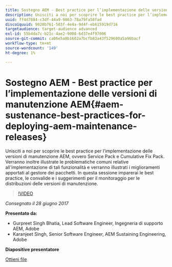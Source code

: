 ```yaml
---
title: Sostegno AEM - Best practice per l’implementazione delle versioni di manutenzione AEM
description: Unisciti a noi per scoprire le best practice per l’implementazione delle versioni di manutenzione AEM, ovvero Service Pack e Cumulative Fix Pack. Verranno inoltre illustrate le problematiche comuni relative all'implementazione di tali funzionalità e verranno illustrati i miglioramenti apportati al gestore dei pacchetti. In questa sessione imparerai le best practice, le convalide e i suggerimenti per il monitoraggio per le distribuzioni delle versioni di manutenzione.
uuid: ff4d7884-c3df-44a9-9863-78a79fa58fad
discoiquuid: 9020b761-503f-4e4a-9d4f-eb615919d716
targetaudience: target-audience advanced
exl-id: 55b4da7c-b21c-4ae2-9008-6d37e4f97006
source-git-commit: ca06e5a8b1602a7bcfb83a43f529680a5a96bacf
workflow-type: tm+mt
source-wordcount: '149'
ht-degree: 1%

---
```


# Sostegno AEM - Best practice per l’implementazione delle versioni di manutenzione AEM{#aem-sustenance-best-practices-for-deploying-aem-maintenance-releases}

Unisciti a noi per scoprire le best practice per l’implementazione delle versioni di manutenzione AEM, ovvero Service Pack e Cumulative Fix Pack. Verranno inoltre illustrate le problematiche comuni relative all&#39;implementazione di tali funzionalità e verranno illustrati i miglioramenti apportati al gestore dei pacchetti. In questa sessione imparerai le best practice, le convalide e i suggerimenti per il monitoraggio per le distribuzioni delle versioni di manutenzione.

>[!VIDEO](https://video.tv.adobe.com/v/18982/?quality=9)

*Consegnato il 28 giugno 2017*

**Presentato da:**

* Gurpreet Singh Bhatia, Lead Software Engineer, Ingegneria di supporto AEM, Adobe
* Karanjeet Singh, Senior Software Engineer, AEM Sustaining Engineering, Adobe

**Diapositive presentatore**

[Ottieni file](assets/aem-sustenance-best-practices-gems.pdf)
<!--
[Get back to the Overview](https://helpx.adobe.com/experience-manager/kt/eseminars/gems/aem-index.html)
-->
